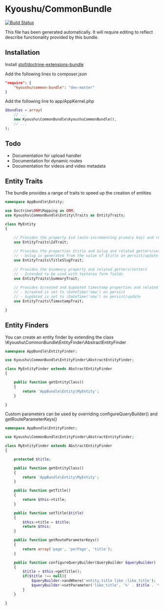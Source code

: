 # Kyoushu/CommonBundle

[![Build Status](https://travis-ci.org/Kyoushu/CommonBundle.svg)](https://travis-ci.org/Kyoushu/CommonBundle)

This file has been generated automatically. It will require editing to reflect describe functionality provided by this bundle.

## Installation

Install [stof/doctrine-extensions-bundle](https://packagist.org/packages/stof/doctrine-extensions-bundle)

Add the following lines to composer.json

```json
"require": {
    "kyoushu/common-bundle": "dev-master"
}
```
    
Add the following line to app/AppKernel.php

```php
$bundles = array(
    // ...
    new Kyoushu\CommonBundle\KyoushuCommonBundle(),
    // ...
);
```

## Todo

* Documentation for upload handler
* Documentation for dynamic routes
* Documentation for videos and video metadata
    
## Entity Traits

The bundle provides a range of traits to speed up the creation of entities

```php
namespace AppBundle\Entity;

use Doctrine\ORM\Mapping as ORM;
use Kyoushu\CommonBundle\Entity\Traits as EntityTraits;

class MyEntity
{

    // Provides the property $id (auto-incrementing primary key) and related getter
    use EntityTraits\IdTrait;
    
    // Provides the properties $title and $slug and related getters/setters
    // - $slug is generated from the value of $title on persist/update
    use EntityTraits\TitleSlugTrait;
    
    // Provides the $summary property and related getters/setters
    // - Intended to be used with textarea form fields
    use EntityTraits\SummaryTrait;
    
    // Provides $created and $updated timestamp properties and related getters/setters
    // - $created is set to \DateTime('now') on persist
    // - $updated is set to \DateTime('now') on persist/update
    use EntityTraits\TimestampTrait;

}
```

## Entity Finders

You can create an entity finder by extending the class \Kyoushu\CommonBundle\EntityFinder\AbstractEntityFinder

```php
namespace AppBundle\EntityFinder;

use Kyoushu\CommonBundle\EntityFinder\AbstractEntityFinder;

class MyEntityFinder extends AbstractEntityFinder
{

    public function getEntityClass()
    {
        return 'AppBundle\Entity\MyEntity';
    }

}
```

Custom parameters can be used by overriding configureQueryBuilder() and getRouteParameterKeys()

```php
namespace AppBundle\EntityFinder;

use Kyoushu\CommonBundle\EntityFinder\AbstractEntityFinder;

class MyEntityFinder extends AbstractEntityFinder
{

    protected $title;

    public function getEntityClass()
    {
        return 'AppBundle\Entity\MyEntity';
    }

    public function getTitle()
    {
        return $this->title;
    }

    public function setTitle($title)
    {
        $this->title = $title;
        return $this;
    }

    public function getRouteParameterKeys()
    {
        return array('page', 'perPage', 'title');
    }

    public function configureQueryBuilder(QueryBuilder $queryBuilder)
    {
        $title = $this->getTitle();
        if($title !== null){
            $queryBuilder->andWhere('entity.title like :like_title');
            $queryBuilder->setParameter('like_title', '%' . $title . '%');
        }
    }

}
```